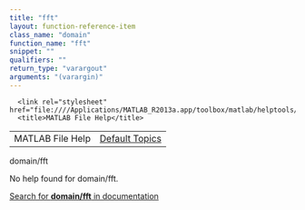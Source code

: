 ```yaml
---
title: "fft"
layout: function-reference-item
class_name: "domain"
function_name: "fft"
snippet: ""
qualifiers: ""
return_type: "varargout"
arguments: "(varargin)"
---
```


<html>
   <head>
      <meta http-equiv="Content-Type" content="text/html; charset=utf-8">
   
      <link rel="stylesheet" href="file:////Applications/MATLAB_R2013a.app/toolbox/matlab/helptools/private/helpwin.css">
      <title>MATLAB File Help</title>
   </head>
   <body>
      <!--Single-page help-->
      <table border="0" cellspacing="0" width="100%">
         <tr class="subheader">
            <td class="headertitle">MATLAB File Help</td>
            <td class="subheader-right"><a href="matlab:helpwin">Default Topics</a></td>
         </tr>
      </table>
      <div class="title">domain/fft</div>
      <!--No help found-->
      <p>No help found for <span class="helptopic">domain/fft</span>.
      </p>
      <p><a href="matlab:docsearch('domain/fft')">
            Search for <b>domain/fft</b> in documentation
            </a></p>
   </body>
</html>
